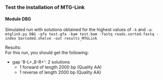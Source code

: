 ### Test the installation of MTG-Link

#### Module DBG

Simulated run with solutions obtained for the highest values of `-k` and `-a`:  
`mtglink.py DBG -gfa test.gfa -bam test.bam -fastq reads.sorted.fastq -index barcoded.shelve -out results_MTGLink`

Results:  
For this run, you should get the following:  
* gap '8-L+_8-R+': 2 solutions
    * 1 forward of length 2000 bp (Quality AA)  
    * 1 reverse of length 2000 bp (Quality AA)